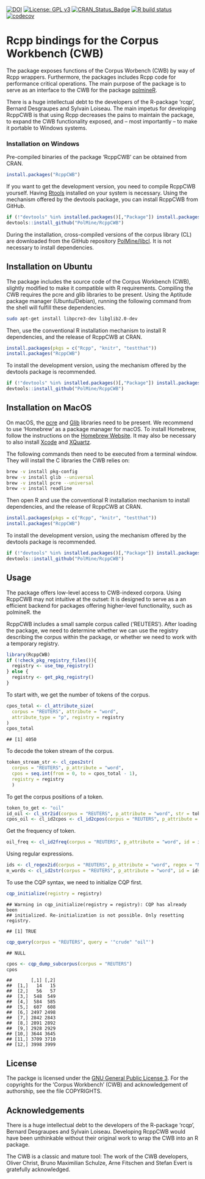 
[![DOI](https://zenodo.org/badge/DOI/10.5281/zenodo.4501838.svg)](https://doi.org/10.5281/zenodo.4501838)
[![License: GPL
v3](http://img.shields.io/badge/License-GPLv3-blue.svg)](https://www.gnu.org/licenses/gpl-3.0)
[![CRAN\_Status\_Badge](http://www.r-pkg.org/badges/version/RcppCWB)](https://cran.r-project.org/package=RcppCWB)
[![R build
status](https://github.com/PolMine/RcppCWB/workflows/R-CMD-check/badge.svg)](https://github.com/PolMine/RcppCWB/actions)
[![codecov](https://codecov.io/gh/PolMine/RcppCWB/branch/master/graph/badge.svg)](https://codecov.io/gh/PolMine/RcppCWB/branch/master)

# Rcpp bindings for the Corpus Workbench (CWB)

The package exposes functions of the Corpus Worbench (CWB) by way of
Rcpp wrappers. Furthermore, the packages includes Rcpp code for
performance critical operations. The main purpose of the package is to
serve as an interface to the CWB for the package
[polmineR](https://CRAN.R-project.org/package=RcppCWB).

There is a huge intellectual debt to the developers of the R-package
‘rcqp’, Bernard Desgraupes and Sylvain Loiseau. The main impetus for
developing RcppCWB is that using Rcpp decreases the pains to maintain
the package, to expand the CWB functionality exposed, and – most
importantly – to make it portable to Windows systems.

### Installation on Windows

Pre-compiled binaries of the package ‘RcppCWB’ can be obtained from
CRAN.

``` r
install.packages("RcppCWB")
```

If you want to get the development version, you need to compile RcppCWB
yourself. Having
[Rtools](https://cran.r-project.org/bin/windows/Rtools/) installed on
your system is necessary. Using the mechanism offered by the devtools
package, you can install RcppCWB from GitHub.

``` r
if (!"devtools" %in% installed.packages()[,"Package"]) install.packages("devtools")
devtools::install_github("PolMine/RcppCWB")
```

During the installation, cross-compiled versions of the corpus library
(CL) are downloaded from the GitHub repository
[PolMine/libcl](https://github.com/PolMine/libcl). It is not necessary
to install dependencies.

## Installation on Ubuntu

The package includes the source code of the Corpus Workbench (CWB),
slightly modified to make it compatible with R requirements. Compiling
the CWB requires the pcre and glib libraries to be present. Using the
Aptitude package manager (Ubuntu/Debian), running the following command
from the shell will fulfill these dependencies.

``` sh
sudo apt-get install libpcre3-dev libglib2.0-dev
```

Then, use the conventional R installation mechanism to install R
dependencies, and the release of RcppCWB at CRAN.

``` r
install.packages(pkgs = c("Rcpp", "knitr", "testthat"))
install.packages("RcppCWB")
```

To install the development version, using the mechanism offered by the
devtools package is recommended.

``` r
if (!"devtools" %in% installed.packages()[,"Package"]) install.packages("devtools")
devtools::install_github("PolMine/RcppCWB")
```

## Installation on MacOS

On macOS, the [pcre](http://www.pcre.org/) and
[Glib](https://developer.gnome.org/glib/) libraries need to be present.
We recommend to use ‘Homebrew’ as a package manager for macOS. To
install Homebrew, follow the instructions on the [Homebrew
Website](https://brew.sh/index_de.html). It may also be necessary to
also install [Xcode](https://developer.apple.com/xcode/) and
[XQuartz](https://www.xquartz.org).

The following commands then need to be executed from a terminal window.
They will install the C libraries the CWB relies on:

``` sh
brew -v install pkg-config
brew -v install glib --universal
brew -v install pcre --universal
brew -v install readline
```

Then open R and use the conventional R installation mechanism to install
dependencies, and the release of RcppCWB at CRAN.

``` r
install.packages(pkgs = c("Rcpp", "knitr", "testthat"))
install.packages("RcppCWB")
```

To install the development version, using the mechanism offered by the
devtools package is recommended.

``` r
if (!"devtools" %in% installed.packages()[,"Package"]) install.packages("devtools")
devtools::install_github("PolMine/RcppCWB")
```

## Usage

The package offers low-level access to CWB-indexed corpora. Using
RcppCWB may not intuitive at the outset: It is designed to serve as a an
efficient backend for packages offering higher-level functionality, such
as polmineR. the

RcppCWB includes a small sample corpus called (‘REUTERS’). After loading
the package, we need to determine whether we can use the registry
describing the corpus within the package, or whether we need to work
with a temporary registry.

``` r
library(RcppCWB)
if (!check_pkg_registry_files()){
  registry <- use_tmp_registry()
} else {
  registry <- get_pkg_registry()
} 
```

To start with, we get the number of tokens of the corpus.

``` r
cpos_total <- cl_attribute_size(
  corpus = "REUTERS", attribute = "word",
  attribute_type = "p", registry = registry
)
cpos_total
```

    ## [1] 4050

To decode the token stream of the corpus.

``` r
token_stream_str <- cl_cpos2str(
  corpus = "REUTERS", p_attribute = "word",
  cpos = seq.int(from = 0, to = cpos_total - 1),
  registry = registry
  )
```

To get the corpus positions of a token.

``` r
token_to_get <- "oil"
id_oil <- cl_str2id(corpus = "REUTERS", p_attribute = "word", str = token_to_get)
cpos_oil <- cl_id2cpos <- cl_id2cpos(corpus = "REUTERS", p_attribute = "word", id = id_oil)
```

Get the frequency of token.

``` r
oil_freq <- cl_id2freq(corpus = "REUTERS", p_attribute = "word", id = id_oil)
```

Using regular expressions.

``` r
ids <- cl_regex2id(corpus = "REUTERS", p_attribute = "word", regex = "M.*")
m_words <- cl_id2str(corpus = "REUTERS", p_attribute = "word", id = ids)
```

To use the CQP syntax, we need to initialize CQP first.

``` r
cqp_initialize(registry = registry)
```

    ## Warning in cqp_initialize(registry = registry): CQP has already been
    ## initialized. Re-initialization is not possible. Only resetting registry.

    ## [1] TRUE

``` r
cqp_query(corpus = "REUTERS", query = '"crude" "oil"')
```

    ## NULL

``` r
cpos <- cqp_dump_subcorpus(corpus = "REUTERS")
cpos
```

    ##       [,1] [,2]
    ##  [1,]   14   15
    ##  [2,]   56   57
    ##  [3,]  548  549
    ##  [4,]  584  585
    ##  [5,]  607  608
    ##  [6,] 2497 2498
    ##  [7,] 2842 2843
    ##  [8,] 2891 2892
    ##  [9,] 2928 2929
    ## [10,] 3644 3645
    ## [11,] 3709 3710
    ## [12,] 3998 3999

## License

The packge is licensed under the [GNU General Public
License 3](https://www.gnu.org/licenses/gpl-3.0.de.html). For the
copyrights for the ‘Corpus Workbench’ (CWB) and acknowledgement of
authorship, see the file COPYRIGHTS.

## Acknowledgements

There is a huge intellectual debt to the developers of the R-package
‘rcqp’, Bernard Desgraupes and Sylvain Loiseau. Developing RcppCWB
would have been unthinkable without their original work to wrap the CWB
into an R package.

The CWB is a classic and mature tool: The work of the CWB developers,
Oliver Christ, Bruno Maximilian Schulze, Arne Fitschen and Stefan Evert
is gratefully acknowledged.
